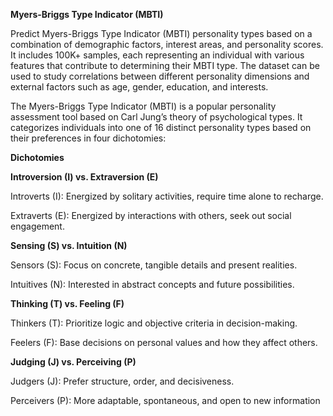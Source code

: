 **Myers-Briggs Type Indicator (MBTI)**

Predict Myers-Briggs Type Indicator (MBTI) personality types based on a combination of demographic factors, interest areas, and personality scores. It includes 100K+ samples, each representing an individual with various features that contribute to determining their MBTI type. The dataset can be used to study correlations between different personality dimensions and external factors such as age, gender, education, and interests.


The Myers-Briggs Type Indicator (MBTI) is a popular personality assessment tool based on Carl Jung’s theory of psychological types. It categorizes individuals into one of 16 distinct personality types based on their preferences in four dichotomies:

**Dichotomies**

**Introversion (I) vs. Extraversion (E)**


Introverts (I): Energized by solitary activities, require time alone to recharge.

Extraverts (E): Energized by interactions with others, seek out social engagement.


**Sensing (S) vs. Intuition (N)**


Sensors (S): Focus on concrete, tangible details and present realities.

Intuitives (N): Interested in abstract concepts and future possibilities.


**Thinking (T) vs. Feeling (F)**


Thinkers (T): Prioritize logic and objective criteria in decision-making.

Feelers (F): Base decisions on personal values and how they affect others.


**Judging (J) vs. Perceiving (P)**


Judgers (J): Prefer structure, order, and decisiveness.

Perceivers (P): More adaptable, spontaneous, and open to new information
